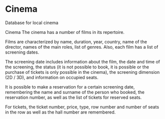# Cinema
Database for local cinema 

Cinema
The cinema has a number of films in its repertoire. 

Films are characterized by name, duration, year, country, name of the director, names of the main roles, list of genres. Also, each film has a list of screening dates. 

The screening date includes information about the film, the date and time of the screening, the status (it is not possible to book, it is possible or the purchase of tickets is only possible in the cinema), the screening dimension (2D / 3D), and information on occupied seats.

It is possible to make a reservation for a certain screening date, remembering the name and surname of the person who booked, the reservation number, as well as the list of tickets for reserved seats. 

For tickets, the ticket number, price, type, row number and number of seats in the row as well as the hall number are remembered.

